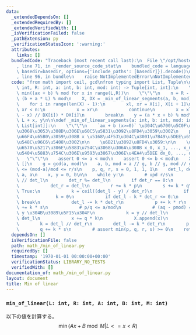 ```yaml
---
data:
  _extendedDependsOn: []
  _extendedRequiredBy: []
  _extendedVerifiedWith: []
  _isVerificationFailed: false
  _pathExtension: py
  _verificationStatusIcon: ':warning:'
  attributes:
    links: []
  bundledCode: "Traceback (most recent call last):\n  File \"/opt/hostedtoolcache/PyPy/3.7.13/x64/site-packages/onlinejudge_verify/documentation/build.py\"\
    , line 71, in _render_source_code_stat\n    bundled_code = language.bundle(stat.path,\
    \ basedir=basedir, options={'include_paths': [basedir]}).decode()\n  File \"/opt/hostedtoolcache/PyPy/3.7.13/x64/site-packages/onlinejudge_verify/languages/python.py\"\
    , line 96, in bundle\n    raise NotImplementedError\nNotImplementedError\n"
  code: "from math import ceil, gcd\nfrom typing import List, Tuple\n\n\ndef min_of_linear(L:\
    \ int, R: int, a: int, b: int, mod: int) -> Tuple[int, int]:\n    \"\"\"\n   \
    \ min((ax + b) % mod for x in range(L,R))\n    \"\"\"\n    n = R - L\n    b =\
    \ (b + a * L) % mod\n    X, DX = _min_of_linear_segments(a, b, mod)\n    x = 0\n\
    \    for i in range(len(X) - 1):\n        xl, xr = X[i], X[i + 1]\n        if\
    \ xr < n:\n            x = xr\n            continue\n        x = xl + ((n - 1\
    \ - x) // DX[i]) * DX[i]\n        break\n    y = (a * x + b) % mod\n    return\
    \ L + x, y\n\n\ndef _min_of_linear_segments(a: int, b: int, mod: int) -> Tuple[List[int],\
    \ List[int]]:\n    \"\"\"\n    `ax + b (x>=0)` \u304C\u6700\u5C0F\u3068\u306A\u308B\
    \u3068\u3053\u308D\u306E\u60C5\u5831\u3092\u8FD4\u3059\u3002\n    prefix min \u3092\
    \u66F4\u65B0\u3059\u308B x \u5168\u4F53\u304C\u3001\u7B49\u5DEE\u6570\u5217\u306E\
    \u548C\u96C6\u5408\u3002\n\n    \u6B21\u3092\u8FD4\u3059:\n\n    \u30FB\u7B49\u5DEE\
    \u6570\u5217\u306E\u5883\u754C\u3068\u306A\u308B x_0, x_1, ..., x_n\n    \u30FB\
    \u5404\u5883\u754C\u306E\u9593\u3067\u306E\u4EA4\u5DEE dx_0, ..., dx_{n-1}\n \
    \   \"\"\"\n    assert 0 <= a < mod\n    assert 0 <= b < mod\n    X, DX = [0],\
    \ []\n    g = gcd(a, mod)\n    a, b, mod = a // g, b // g, mod // g\n    # p/q\
    \ <= (mod-a)/mod <= r/s\n    p, q, r, s = 0, 1, 1, 1\n    det_l, det_r = mod -\
    \ a, a\n    x, y = 0, b\n\n    while y:\n        # upd r/s\n        k = det_r\
    \ // det_l\n        det_r %= det_l\n        if det_r == 0:\n            k -= 1\n\
    \            det_r = det_l\n        r += k * p\n        s += k * q\n        while\
    \ True:\n            k = ceil((det_l - y) / det_r)\n            if k < 0:\n  \
    \              k = 0\n            if det_l - k * det_r <= 0:\n               \
    \ break\n            det_l -= k * det_r\n            p += k * r\n            q\
    \ += k * s\n            # p/q <= a/mod\n            # (aq - pmod) = det_l \u3092\
    \ y \u304B\u3089\u5F15\u304F\n            k = y // det_l\n            y -= k *\
    \ det_l\n            x += q * k\n            X.append(x)\n            DX.append(q)\n\
    \        k = det_l // det_r\n        det_l -= k * det_r\n        p += k * r\n\
    \        q += k * s\n        # assert min(p, q, r, s) >= 0\n    return X, DX\n"
  dependsOn: []
  isVerificationFile: false
  path: math_/min_of_linear.py
  requiredBy: []
  timestamp: '1970-01-01 00:00:00+00:00'
  verificationStatus: LIBRARY_NO_TESTS
  verifiedWith: []
documentation_of: math_/min_of_linear.py
layout: document
title: Min of linear
---
```


### `min_of_linear(L: int, R: int, A: int, B: int, M: int)`

以下の値を計算する。
$$\min(Ax+B\bmod M | L <= x < R )$$
